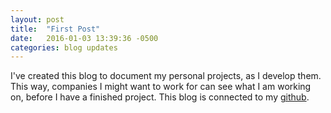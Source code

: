 ```yaml
---
layout: post
title:  "First Post"
date:   2016-01-03 13:39:36 -0500
categories: blog updates
---
```

I've created this blog to document my personal projects, as I develop them.  This way, companies I might want to work for can see what I am working on, before I have a finished project.  This blog is connected to my [github].

[github]: https://github.com/adammfrank
